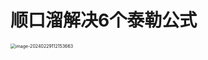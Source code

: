 # 顺口溜解决6个泰勒公式

<img src="https://cvp.oss-cn-shanghai.aliyuncs.com/picgo/202402291121898.png" alt="image-20240229112153663" style="zoom:50%;" />
